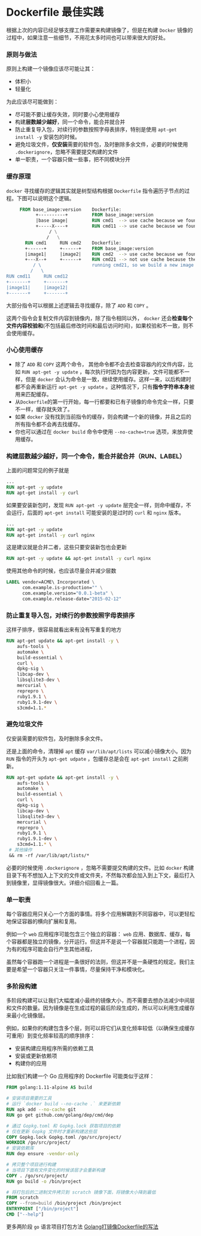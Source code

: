 # Dockerfile 最佳实践

根据上次的内容已经足够支撑工作需要来构建镜像了，但是在构建 `Docker` 镜像的过程中，如果注意一些细节，不用花太多时间也可以带来很大的好处。

### 原则与做法

原则上构建一个镜像应该尽可能让其：

* 体积小
* 轻量化

为此应该尽可能做到：

* 尽可能不要让缓存失效，同时要小心使用缓存
* 构建**层数越少越好**，同一个命令，能合并就合并
* 防止重复导入包，对续行的参数按照字母表排序，特别是使用 `apt-get install -y` 安装包的时候。
* 避免垃圾文件，**仅安装**需要的软件包，及时删除多余文件，必要的时候使用 `.dockerignore`，忽略不需要提交构建的文件
* 单一职责，一个容器只做一些事，把不同模块分开

### 缓存原理

`docker` 寻找缓存的逻辑其实就是树型结构根据 `Dockerfile` 指令遍历子节点的过程。下图可以说明这个逻辑。

``` Dockerfile
     FROM base_image:version    Dockerfile:
           +----------+         FROM base_image:version
           |base image|         RUN cmd1  --> use cache because we found base image
           +-----X----+         RUN cmd11 --> use cache because we found cmd1
                / \
               /   \
       RUN cmd1     RUN cmd2    Dockerfile:
       +------+     +------+    FROM base_image:version
       |image1|     |image2|    RUN cmd2  --> use cache because we found base image
       +---X--+     +------+    RUN cmd21 --> not use cache because there's no child node
          / \                   running cmd21, so we build a new image here
         /   \
RUN cmd11     RUN cmd12
+-------+     +-------+
|image11|     |image12|
+-------+     +-------+
```

大部分指令可以根据上述逻辑去寻找缓存，除了 `ADD` 和 `COPY` 。

这两个指令会复制文件内容到镜像内，除了指令相同以外， `docker` 还会**检查每个文件内容校验和**(不包括最后修改时间和最后访问时间)，如果校验和不一致，则不会使用缓存。

### 小心使用缓存

* 除了 `ADD` 和 `COPY` 这两个命令， 其他命令都不会去检查容器内的文件内容，比如 `RUN apt-get -y update` ，每次执行时因为包内容更新，文件可能都不一样，但是 `docker` 会认为命令是一致，继续使用缓存。这样一来，以后构建时都不会再重新运行 `apt-get -y update` 。这种情况下，只有**指令字符串本身**被用来匹配缓存。
* 从`Dockerfile`的第一行开始，每一行都要和已有子镜像的命令完全一样，只要不一样，缓存就失效了。
* 如果 `docker` 没有找到当前指令的缓存，则会构建一个新的镜像，并且之后的所有指令都不会再去找缓存。
* 你也可以通过在 `docker build` 命令中使用 `--no-cache=true` 选项，来放弃使用缓存。

### 构建层数越少越好，同一个命令，能合并就合并（RUN、LABEL）

上面的问题常见的例子就是

``` Dockerfile
...
RUN apt-get -y update
RUN apt-get install -y curl
```

如果要安装新包时，发现 `RUN apt-get -y update` 层完全一样，则命中缓存，不会运行，后面的 `apt-get install` 可能安装的是过时的 `curl` 和 `nginx` 版本。

``` Dockerfile
...
RUN apt-get -y update
RUN apt-get install -y curl nginx
```

这是建议就是合并二者，这些只要安装新包也会更新

``` Dockerfile
RUN apt-get -y update && apt-get install -y curl nginx
```

使用其他命令的时候，也应该尽量合并减少层数

``` Dockerfile
LABEL vendor=ACME\ Incorporated \
      com.example.is-production="" \
      com.example.version="0.0.1-beta" \
      com.example.release-date="2015-02-12"
```

### 防止重复导入包，对续行的参数按照字母表排序

这样子排序，很容易就看出来有没有写重复的地方

``` Dockerfile
RUN apt-get update && apt-get install -y \
    aufs-tools \
    automake \
    build-essential \
    curl \
    dpkg-sig \
    libcap-dev \
    libsqlite3-dev \
    mercurial \
    reprepro \
    ruby1.9.1 \
    ruby1.9.1-dev \
    s3cmd=1.1.*
```

### 避免垃圾文件

仅安装需要的软件包，及时删除多余文件。

还是上面的命令，清理掉 `apt` 缓存 `var/lib/apt/lists` 可以减小镜像大小。因为 `RUN` 指令的开头为 `apt-get udpate` ，包缓存总是会在 `apt-get install` 之前刷新。

``` Dockerfile
RUN apt-get update && apt-get install -y \
    aufs-tools \
    automake \
    build-essential \
    curl \
    dpkg-sig \
    libcap-dev \
    libsqlite3-dev \
    mercurial \
    reprepro \
    ruby1.9.1 \
    ruby1.9.1-dev \
    s3cmd=1.1.* \
 # 其他操作
 && rm -rf /var/lib/apt/lists/*
```

必要的时候使用 `.dockerignore` ，忽略不需要提交构建的文件。比如 `docker` 构建目录下有不想加入上下文的文件或文件夹，不然每次都会加入到上下文，最后打入到镜像里，显得镜像很大。详细介绍回看上一篇。


### 单一职责

每个容器应用只关心一个方面的事情。将多个应用解耦到不同容器中，可以更轻松地保证容器的横向扩展和复用。

例如一个 `web` 应用程序可能包含三个独立的容器： `web` 应用、数据库、缓存，每个容器都是独立的镜像，分开运行。但这并不是说一个容器就只能跑一个进程，因为有的程序可能会自行产生其他进程，

虽然每个容器跑一个进程是一条很好的法则，但这并不是一条硬性的规定。我们主要是希望一个容器只关注一件事情，尽量保持干净和模块化。

### 多阶段构建

多阶段构建可以让我们大幅度减小最终的镜像大小，而不需要去想办法减少中间层和文件的数量。因为镜像是在生成过程的最后阶段生成的，所以可以利用生成缓存来最小化镜像层。

例如，如果你的构建包含多个层，则可以将它们从变化频率较低（以确保生成缓存可重用）到变化频率较高的顺序排序：

* 安装构建应用程序所需的依赖工具
* 安装或更新依赖项
* 构建你的应用

比如我们构建一个 Go 应用程序的 Dockerfile 可能类似于这样：

``` Dockerfile
FROM golang:1.11-alpine AS build

# 安装项目需要的工具
# 运行 `docker build --no-cache .` 来更新依赖
RUN apk add --no-cache git
RUN go get github.com/golang/dep/cmd/dep

# 通过 Gopkg.toml 和 Gopkg.lock 获取项目的依赖
# 仅在更新 Gopkg 文件时才重新构建这些层
COPY Gopkg.lock Gopkg.toml /go/src/project/
WORKDIR /go/src/project/
# 安装依赖库
RUN dep ensure -vendor-only

# 拷贝整个项目进行构建
# 当项目下面有文件变化的时候该层才会重新构建
COPY . /go/src/project/
RUN go build -o /bin/project

# 将打包后的二进制文件拷贝到 scratch 镜像下面，将镜像大小降到最低
FROM scratch
COPY --from=build /bin/project /bin/project
ENTRYPOINT ["/bin/project"]
CMD ["--help"]
```

更多两阶段 `go` 语言项目打包方法 [Golang打镜像Dockerfile的写法](https://coding3min.com/1231.html)
